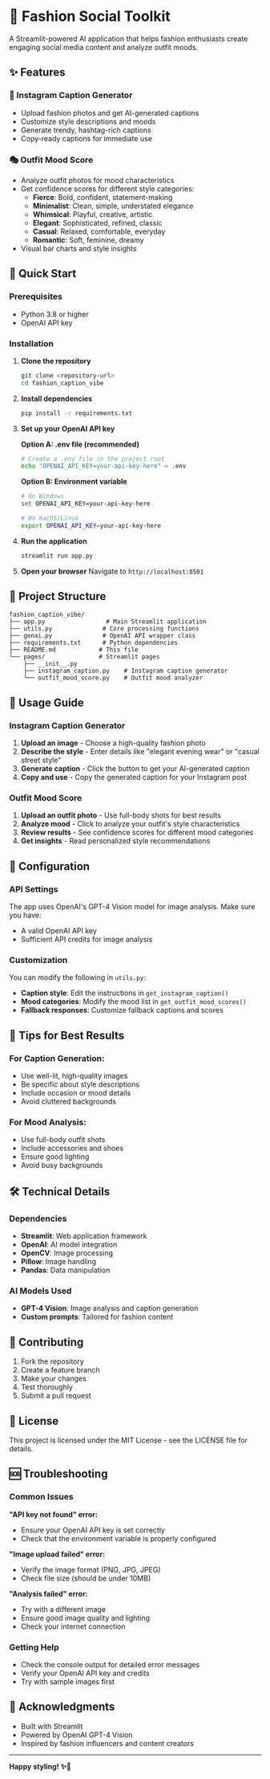 # 👗 Fashion Social Toolkit

A Streamlit-powered AI application that helps fashion enthusiasts create engaging social media content and analyze outfit moods.

## ✨ Features

### 📸 Instagram Caption Generator
- Upload fashion photos and get AI-generated captions
- Customize style descriptions and moods
- Generate trendy, hashtag-rich captions
- Copy-ready captions for immediate use

### 🎭 Outfit Mood Score
- Analyze outfit photos for mood characteristics
- Get confidence scores for different style categories:
  - **Fierce**: Bold, confident, statement-making
  - **Minimalist**: Clean, simple, understated elegance
  - **Whimsical**: Playful, creative, artistic
  - **Elegant**: Sophisticated, refined, classic
  - **Casual**: Relaxed, comfortable, everyday
  - **Romantic**: Soft, feminine, dreamy
- Visual bar charts and style insights

## 🚀 Quick Start

### Prerequisites
- Python 3.8 or higher
- OpenAI API key

### Installation

1. **Clone the repository**
   ```bash
   git clone <repository-url>
   cd fashion_caption_vibe
   ```

2. **Install dependencies**
   ```bash
   pip install -r requirements.txt
   ```

3. **Set up your OpenAI API key**
   
   **Option A: .env file (recommended)**
   ```bash
   # Create a .env file in the project root
   echo "OPENAI_API_KEY=your-api-key-here" > .env
   ```
   
   **Option B: Environment variable**
   ```bash
   # On Windows
   set OPENAI_API_KEY=your-api-key-here
   
   # On macOS/Linux
   export OPENAI_API_KEY=your-api-key-here
   ```

4. **Run the application**
   ```bash
   streamlit run app.py
   ```

5. **Open your browser**
   Navigate to `http://localhost:8501`

## 📁 Project Structure

```
fashion_caption_vibe/
├── app.py                 # Main Streamlit application
├── utils.py              # Core processing functions
├── genai.py              # OpenAI API wrapper class
├── requirements.txt      # Python dependencies
├── README.md            # This file
└── pages/               # Streamlit pages
    ├── __init__.py
    ├── instagram_caption.py    # Instagram caption generator
    └── outfit_mood_score.py    # Outfit mood analyzer
```

## 🎯 Usage Guide

### Instagram Caption Generator

1. **Upload an image** - Choose a high-quality fashion photo
2. **Describe the style** - Enter details like "elegant evening wear" or "casual street style"
3. **Generate caption** - Click the button to get your AI-generated caption
4. **Copy and use** - Copy the generated caption for your Instagram post

### Outfit Mood Score

1. **Upload an outfit photo** - Use full-body shots for best results
2. **Analyze mood** - Click to analyze your outfit's style characteristics
3. **Review results** - See confidence scores for different mood categories
4. **Get insights** - Read personalized style recommendations

## 🔧 Configuration

### API Settings
The app uses OpenAI's GPT-4 Vision model for image analysis. Make sure you have:
- A valid OpenAI API key
- Sufficient API credits for image analysis

### Customization
You can modify the following in `utils.py`:
- **Caption style**: Edit the instructions in `get_instagram_caption()`
- **Mood categories**: Modify the mood list in `get_outfit_mood_scores()`
- **Fallback responses**: Customize fallback captions and scores

## 🎨 Tips for Best Results

### For Caption Generation:
- Use well-lit, high-quality images
- Be specific about style descriptions
- Include occasion or mood details
- Avoid cluttered backgrounds

### For Mood Analysis:
- Use full-body outfit shots
- Include accessories and shoes
- Ensure good lighting
- Avoid busy backgrounds

## 🛠️ Technical Details

### Dependencies
- **Streamlit**: Web application framework
- **OpenAI**: AI model integration
- **OpenCV**: Image processing
- **Pillow**: Image handling
- **Pandas**: Data manipulation

### AI Models Used
- **GPT-4 Vision**: Image analysis and caption generation
- **Custom prompts**: Tailored for fashion content

## 🤝 Contributing

1. Fork the repository
2. Create a feature branch
3. Make your changes
4. Test thoroughly
5. Submit a pull request

## 📝 License

This project is licensed under the MIT License - see the LICENSE file for details.

## 🆘 Troubleshooting

### Common Issues

**"API key not found" error:**
- Ensure your OpenAI API key is set correctly
- Check that the environment variable is properly configured

**"Image upload failed" error:**
- Verify the image format (PNG, JPG, JPEG)
- Check file size (should be under 10MB)

**"Analysis failed" error:**
- Try with a different image
- Ensure good image quality and lighting
- Check your internet connection

### Getting Help
- Check the console output for detailed error messages
- Verify your OpenAI API key and credits
- Try with sample images first

## 🎉 Acknowledgments

- Built with Streamlit
- Powered by OpenAI GPT-4 Vision
- Inspired by fashion influencers and content creators

---

**Happy styling! ✨👗** 